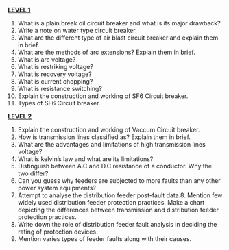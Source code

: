 <u>**LEVEL 1**</u>

1. What is a plain break oil circuit breaker and what is its major drawback?
2. Write a note on water type circuit breaker.
3. What are the different type of air blast circuit breaker and explain them in brief.
4. What are the methods of arc extensions? Explain them in brief.
5. What is arc voltage?
6. What is restriking voltage?
7. What is recovery voltage?
8. What is current chopping?
9. What is resistance switching?
10. Explain the construction and working of SF6 Circuit breaker.
11. Types of SF6 Circuit breaker.

<u>**LEVEL 2**</u>

1. Explain the construction and working of Vaccum Circuit breaker.
2. How is transmission lines classified as? Explain them in brief.
3. What are the advantages and limitations of high transmission lines voltage?
4. What is kelvin’s law and what are its limitations?
5. Distinguish between A.C and D.C resistance of a conductor. Why the two differ?
6. Can you guess why feeders are subjected to more faults than any other power system equipments?
7. Attempt to analyse the distribution feeder post-fault data.8. Mention few widely used distribution feeder protection practices. Make a chart depicting the differences between transmission and distribution feeder protection practices.
8. Write down the role of distribution feeder fault analysis in deciding the rating of protection devices.
9. Mention varies types of feeder faults along with their causes.
